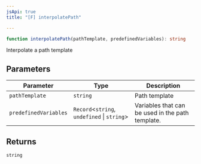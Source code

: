 ```yaml
---
jsApi: true
title: "[F] interpolatePath"

---
```

```ts
function interpolatePath(pathTemplate, predefinedVariables): string
```

Interpolate a path template

## Parameters

| Parameter | Type | Description |
| ------ | ------ | ------ |
| `pathTemplate` | `string` | Path template |
| `predefinedVariables` | `Record`<`string`, `undefined` \| `string`\> | Variables that can be used in the path template. |

## Returns

`string`
